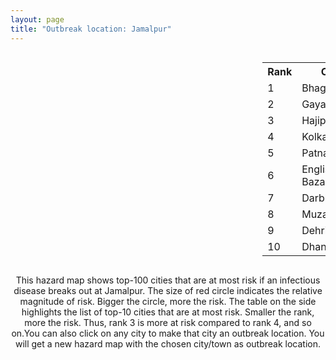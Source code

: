 ```yaml
---
layout: page
title: "Outbreak location: Jamalpur"
---
```

<div style="width: 100%; overflow: auto;">
<div style="width: 75%; float: left;">
<div id="mapid">
<script src="https://buda-magenta.github.io/hazard_map/load_map.js"></script>

<script>
var marker_outbreak = L.marker([25.329791, 86.456777],{"autoPan": true}).addTo(map); marker_outbreak.bindTooltip("Jamalpur").openTooltip();

var circle_1 = L.circle([25.286698, 87.132254], {"pane": "markerPane", "color": "red", "fill": true, "fillOpacity": 0.2, "fillRule": "evenodd", "lineCap": "round", "lineJoin": "round", "opacity": 1.0, "radius": 150505, "stroke": true, "weight": 3}).addTo(map);
circle_1.bindTooltip("Bhagalpur<br>rank: 1<br>hazard index: 0.150505")
circle_1.bindPopup('<a href="https://buda-magenta.github.io/hazard_map/Bhagalpur">Bhagalpur</a>')

var circle_2 = L.circle([24.796436, 85.007956], {"pane": "markerPane", "color": "red", "fill": true, "fillOpacity": 0.2, "fillRule": "evenodd", "lineCap": "round", "lineJoin": "round", "opacity": 1.0, "radius": 95663, "stroke": true, "weight": 3}).addTo(map);
circle_2.bindTooltip("Gaya<br>rank: 2<br>hazard index: 0.095664")
circle_2.bindPopup('<a href="https://buda-magenta.github.io/hazard_map/Gaya">Gaya</a>')

var circle_3 = L.circle([25.720581, 85.255560], {"pane": "markerPane", "color": "red", "fill": true, "fillOpacity": 0.2, "fillRule": "evenodd", "lineCap": "round", "lineJoin": "round", "opacity": 1.0, "radius": 30425, "stroke": true, "weight": 3}).addTo(map);
circle_3.bindTooltip("Hajipur<br>rank: 3<br>hazard index: 0.030425")
circle_3.bindPopup('<a href="https://buda-magenta.github.io/hazard_map/Hajipur">Hajipur</a>')

var circle_4 = L.circle([22.541418, 88.357691], {"pane": "markerPane", "color": "red", "fill": true, "fillOpacity": 0.2, "fillRule": "evenodd", "lineCap": "round", "lineJoin": "round", "opacity": 1.0, "radius": 29133, "stroke": true, "weight": 3}).addTo(map);
circle_4.bindTooltip("Kolkata<br>rank: 4<br>hazard index: 0.029134")
circle_4.bindPopup('<a href="https://buda-magenta.github.io/hazard_map/Kolkata">Kolkata</a>')

var circle_5 = L.circle([25.609324, 85.123525], {"pane": "markerPane", "color": "red", "fill": true, "fillOpacity": 0.2, "fillRule": "evenodd", "lineCap": "round", "lineJoin": "round", "opacity": 1.0, "radius": 13500, "stroke": true, "weight": 3}).addTo(map);
circle_5.bindTooltip("Patna<br>rank: 5<br>hazard index: 0.013500")
circle_5.bindPopup('<a href="https://buda-magenta.github.io/hazard_map/Patna">Patna</a>')

var circle_6 = L.circle([24.965712, 88.127778], {"pane": "markerPane", "color": "red", "fill": true, "fillOpacity": 0.2, "fillRule": "evenodd", "lineCap": "round", "lineJoin": "round", "opacity": 1.0, "radius": 11471, "stroke": true, "weight": 3}).addTo(map);
circle_6.bindTooltip("English Bazar<br>rank: 6<br>hazard index: 0.011472")
circle_6.bindPopup('<a href="https://buda-magenta.github.io/hazard_map/English_Bazar">English Bazar</a>')

var circle_7 = L.circle([26.083143, 86.032571], {"pane": "markerPane", "color": "red", "fill": true, "fillOpacity": 0.2, "fillRule": "evenodd", "lineCap": "round", "lineJoin": "round", "opacity": 1.0, "radius": 8253, "stroke": true, "weight": 3}).addTo(map);
circle_7.bindTooltip("Darbhanga<br>rank: 7<br>hazard index: 0.008254")
circle_7.bindPopup('<a href="https://buda-magenta.github.io/hazard_map/Darbhanga">Darbhanga</a>')

var circle_8 = L.circle([26.148658, 85.340013], {"pane": "markerPane", "color": "red", "fill": true, "fillOpacity": 0.2, "fillRule": "evenodd", "lineCap": "round", "lineJoin": "round", "opacity": 1.0, "radius": 7518, "stroke": true, "weight": 3}).addTo(map);
circle_8.bindTooltip("Muzaffarpur<br>rank: 8<br>hazard index: 0.007518")
circle_8.bindPopup('<a href="https://buda-magenta.github.io/hazard_map/Muzaffarpur">Muzaffarpur</a>')

var circle_9 = L.circle([28.651718, 77.221939], {"pane": "markerPane", "color": "red", "fill": true, "fillOpacity": 0.2, "fillRule": "evenodd", "lineCap": "round", "lineJoin": "round", "opacity": 1.0, "radius": 5274, "stroke": true, "weight": 3}).addTo(map);
circle_9.bindTooltip("Dehri<br>rank: 9<br>hazard index: 0.005275")
circle_9.bindPopup('<a href="https://buda-magenta.github.io/hazard_map/Dehri">Dehri</a>')

var circle_10 = L.circle([23.795281, 86.430964], {"pane": "markerPane", "color": "red", "fill": true, "fillOpacity": 0.2, "fillRule": "evenodd", "lineCap": "round", "lineJoin": "round", "opacity": 1.0, "radius": 3943, "stroke": true, "weight": 3}).addTo(map);
circle_10.bindTooltip("Dhanbad<br>rank: 10<br>hazard index: 0.003944")
circle_10.bindPopup('<a href="https://buda-magenta.github.io/hazard_map/Dhanbad">Dhanbad</a>')

var circle_11 = L.circle([23.250000, 87.750000], {"pane": "markerPane", "color": "red", "fill": true, "fillOpacity": 0.2, "fillRule": "evenodd", "lineCap": "round", "lineJoin": "round", "opacity": 1.0, "radius": 2043, "stroke": true, "weight": 3}).addTo(map);
circle_11.bindTooltip("Barddhaman<br>rank: 11<br>hazard index: 0.002043")
circle_11.bindPopup('<a href="https://buda-magenta.github.io/hazard_map/Barddhaman">Barddhaman</a>')

var circle_12 = L.circle([23.687130, 86.974659], {"pane": "markerPane", "color": "red", "fill": true, "fillOpacity": 0.2, "fillRule": "evenodd", "lineCap": "round", "lineJoin": "round", "opacity": 1.0, "radius": 1820, "stroke": true, "weight": 3}).addTo(map);
circle_12.bindTooltip("Asansol<br>rank: 12<br>hazard index: 0.001820")
circle_12.bindPopup('<a href="https://buda-magenta.github.io/hazard_map/Asansol">Asansol</a>')

var circle_13 = L.circle([23.699128, 85.991069], {"pane": "markerPane", "color": "red", "fill": true, "fillOpacity": 0.2, "fillRule": "evenodd", "lineCap": "round", "lineJoin": "round", "opacity": 1.0, "radius": 1405, "stroke": true, "weight": 3}).addTo(map);
circle_13.bindTooltip("Bokaro<br>rank: 13<br>hazard index: 0.001405")
circle_13.bindPopup('<a href="https://buda-magenta.github.io/hazard_map/Bokaro">Bokaro</a>')

var circle_14 = L.circle([28.651718, 77.221939], {"pane": "markerPane", "color": "red", "fill": true, "fillOpacity": 0.2, "fillRule": "evenodd", "lineCap": "round", "lineJoin": "round", "opacity": 1.0, "radius": 1295, "stroke": true, "weight": 3}).addTo(map);
circle_14.bindTooltip("Delhi<br>rank: 14<br>hazard index: 0.001295")
circle_14.bindPopup('<a href="https://buda-magenta.github.io/hazard_map/Delhi">Delhi</a>')

var circle_15 = L.circle([23.370035, 85.325013], {"pane": "markerPane", "color": "red", "fill": true, "fillOpacity": 0.2, "fillRule": "evenodd", "lineCap": "round", "lineJoin": "round", "opacity": 1.0, "radius": 1094, "stroke": true, "weight": 3}).addTo(map);
circle_15.bindTooltip("Ranchi<br>rank: 15<br>hazard index: 0.001095")
circle_15.bindPopup('<a href="https://buda-magenta.github.io/hazard_map/Ranchi">Ranchi</a>')

var circle_16 = L.circle([23.730215, 86.839671], {"pane": "markerPane", "color": "red", "fill": true, "fillOpacity": 0.2, "fillRule": "evenodd", "lineCap": "round", "lineJoin": "round", "opacity": 1.0, "radius": 1012, "stroke": true, "weight": 3}).addTo(map);
circle_16.bindTooltip("Kulti<br>rank: 16<br>hazard index: 0.001012")
circle_16.bindPopup('<a href="https://buda-magenta.github.io/hazard_map/Kulti">Kulti</a>')

var circle_17 = L.circle([25.205305, 85.514612], {"pane": "markerPane", "color": "red", "fill": true, "fillOpacity": 0.2, "fillRule": "evenodd", "lineCap": "round", "lineJoin": "round", "opacity": 1.0, "radius": 957, "stroke": true, "weight": 3}).addTo(map);
circle_17.bindTooltip("Biharsharif<br>rank: 17<br>hazard index: 0.000957")
circle_17.bindPopup('<a href="https://buda-magenta.github.io/hazard_map/Biharsharif">Biharsharif</a>')

var circle_18 = L.circle([25.623457, 84.596839], {"pane": "markerPane", "color": "red", "fill": true, "fillOpacity": 0.2, "fillRule": "evenodd", "lineCap": "round", "lineJoin": "round", "opacity": 1.0, "radius": 935, "stroke": true, "weight": 3}).addTo(map);
circle_18.bindTooltip("Arrah<br>rank: 18<br>hazard index: 0.000936")
circle_18.bindPopup('<a href="https://buda-magenta.github.io/hazard_map/Arrah">Arrah</a>')

var circle_19 = L.circle([25.623400, 85.041700], {"pane": "markerPane", "color": "red", "fill": true, "fillOpacity": 0.2, "fillRule": "evenodd", "lineCap": "round", "lineJoin": "round", "opacity": 1.0, "radius": 918, "stroke": true, "weight": 3}).addTo(map);
circle_19.bindTooltip("Dinapur Nizamat<br>rank: 19<br>hazard index: 0.000918")
circle_19.bindPopup('<a href="https://buda-magenta.github.io/hazard_map/Dinapur_Nizamat">Dinapur Nizamat</a>')

var circle_20 = L.circle([26.000000, 87.500000], {"pane": "markerPane", "color": "red", "fill": true, "fillOpacity": 0.2, "fillRule": "evenodd", "lineCap": "round", "lineJoin": "round", "opacity": 1.0, "radius": 904, "stroke": true, "weight": 3}).addTo(map);
circle_20.bindTooltip("Purnia<br>rank: 20<br>hazard index: 0.000904")
circle_20.bindPopup('<a href="https://buda-magenta.github.io/hazard_map/Purnia">Purnia</a>')

var circle_21 = L.circle([26.180598, 91.753943], {"pane": "markerPane", "color": "red", "fill": true, "fillOpacity": 0.2, "fillRule": "evenodd", "lineCap": "round", "lineJoin": "round", "opacity": 1.0, "radius": 900, "stroke": true, "weight": 3}).addTo(map);
circle_21.bindTooltip("Guwahati<br>rank: 21<br>hazard index: 0.000901")
circle_21.bindPopup('<a href="https://buda-magenta.github.io/hazard_map/Guwahati">Guwahati</a>')

var circle_22 = L.circle([25.773344, 84.784977], {"pane": "markerPane", "color": "red", "fill": true, "fillOpacity": 0.2, "fillRule": "evenodd", "lineCap": "round", "lineJoin": "round", "opacity": 1.0, "radius": 883, "stroke": true, "weight": 3}).addTo(map);
circle_22.bindTooltip("Chapra<br>rank: 22<br>hazard index: 0.000884")
circle_22.bindPopup('<a href="https://buda-magenta.github.io/hazard_map/Chapra">Chapra</a>')

var circle_23 = L.circle([22.591260, 88.390964], {"pane": "markerPane", "color": "red", "fill": true, "fillOpacity": 0.2, "fillRule": "evenodd", "lineCap": "round", "lineJoin": "round", "opacity": 1.0, "radius": 852, "stroke": true, "weight": 3}).addTo(map);
circle_23.bindTooltip("Bidhan Nagar<br>rank: 23<br>hazard index: 0.000853")
circle_23.bindPopup('<a href="https://buda-magenta.github.io/hazard_map/Bidhan_Nagar">Bidhan Nagar</a>')

var circle_24 = L.circle([25.152471, 85.006878], {"pane": "markerPane", "color": "red", "fill": true, "fillOpacity": 0.2, "fillRule": "evenodd", "lineCap": "round", "lineJoin": "round", "opacity": 1.0, "radius": 839, "stroke": true, "weight": 3}).addTo(map);
circle_24.bindTooltip("Jehanabad<br>rank: 24<br>hazard index: 0.000840")
circle_24.bindPopup('<a href="https://buda-magenta.github.io/hazard_map/Jehanabad">Jehanabad</a>')

var circle_25 = L.circle([24.900100, 84.018211], {"pane": "markerPane", "color": "red", "fill": true, "fillOpacity": 0.2, "fillRule": "evenodd", "lineCap": "round", "lineJoin": "round", "opacity": 1.0, "radius": 838, "stroke": true, "weight": 3}).addTo(map);
circle_25.bindTooltip("Sasaram<br>rank: 25<br>hazard index: 0.000839")
circle_25.bindPopup('<a href="https://buda-magenta.github.io/hazard_map/Sasaram">Sasaram</a>')

var circle_26 = L.circle([25.512719, 86.090571], {"pane": "markerPane", "color": "red", "fill": true, "fillOpacity": 0.2, "fillRule": "evenodd", "lineCap": "round", "lineJoin": "round", "opacity": 1.0, "radius": 809, "stroke": true, "weight": 3}).addTo(map);
circle_26.bindTooltip("Begusarai<br>rank: 26<br>hazard index: 0.000810")
circle_26.bindPopup('<a href="https://buda-magenta.github.io/hazard_map/Begusarai">Begusarai</a>')

var circle_27 = L.circle([25.560900, 87.647654], {"pane": "markerPane", "color": "red", "fill": true, "fillOpacity": 0.2, "fillRule": "evenodd", "lineCap": "round", "lineJoin": "round", "opacity": 1.0, "radius": 728, "stroke": true, "weight": 3}).addTo(map);
circle_27.bindTooltip("Katihar<br>rank: 27<br>hazard index: 0.000729")
circle_27.bindPopup('<a href="https://buda-magenta.github.io/hazard_map/Katihar">Katihar</a>')

var circle_28 = L.circle([25.220812, 86.517204], {"pane": "markerPane", "color": "red", "fill": true, "fillOpacity": 0.2, "fillRule": "evenodd", "lineCap": "round", "lineJoin": "round", "opacity": 1.0, "radius": 686, "stroke": true, "weight": 3}).addTo(map);
circle_28.bindTooltip("Munger<br>rank: 28<br>hazard index: 0.000687")
circle_28.bindPopup('<a href="https://buda-magenta.github.io/hazard_map/Munger">Munger</a>')

var circle_29 = L.circle([25.133173, 86.525040], {"pane": "markerPane", "color": "red", "fill": true, "fillOpacity": 0.2, "fillRule": "evenodd", "lineCap": "round", "lineJoin": "round", "opacity": 1.0, "radius": 667, "stroke": true, "weight": 3}).addTo(map);
circle_29.bindTooltip("Kharagpur<br>rank: 29<br>hazard index: 0.000667")
circle_29.bindPopup('<a href="https://buda-magenta.github.io/hazard_map/Kharagpur">Kharagpur</a>')

var circle_30 = L.circle([24.476642, 86.606732], {"pane": "markerPane", "color": "red", "fill": true, "fillOpacity": 0.2, "fillRule": "evenodd", "lineCap": "round", "lineJoin": "round", "opacity": 1.0, "radius": 654, "stroke": true, "weight": 3}).addTo(map);
circle_30.bindTooltip("Deoghar<br>rank: 30<br>hazard index: 0.000655")
circle_30.bindPopup('<a href="https://buda-magenta.github.io/hazard_map/Deoghar">Deoghar</a>')

var circle_31 = L.circle([26.716413, 88.430992], {"pane": "markerPane", "color": "red", "fill": true, "fillOpacity": 0.2, "fillRule": "evenodd", "lineCap": "round", "lineJoin": "round", "opacity": 1.0, "radius": 605, "stroke": true, "weight": 3}).addTo(map);
circle_31.bindTooltip("Siliguri<br>rank: 31<br>hazard index: 0.000606")
circle_31.bindPopup('<a href="https://buda-magenta.github.io/hazard_map/Siliguri">Siliguri</a>')

var circle_32 = L.circle([25.680654, 88.124646], {"pane": "markerPane", "color": "red", "fill": true, "fillOpacity": 0.2, "fillRule": "evenodd", "lineCap": "round", "lineJoin": "round", "opacity": 1.0, "radius": 592, "stroke": true, "weight": 3}).addTo(map);
circle_32.bindTooltip("Raiganj<br>rank: 32<br>hazard index: 0.000592")
circle_32.bindPopup('<a href="https://buda-magenta.github.io/hazard_map/Raiganj">Raiganj</a>')

var circle_33 = L.circle([23.535048, 87.338043], {"pane": "markerPane", "color": "red", "fill": true, "fillOpacity": 0.2, "fillRule": "evenodd", "lineCap": "round", "lineJoin": "round", "opacity": 1.0, "radius": 525, "stroke": true, "weight": 3}).addTo(map);
circle_33.bindTooltip("Durgapur<br>rank: 33<br>hazard index: 0.000525")
circle_33.bindPopup('<a href="https://buda-magenta.github.io/hazard_map/Durgapur">Durgapur</a>')

var circle_34 = L.circle([25.832642, 86.614893], {"pane": "markerPane", "color": "red", "fill": true, "fillOpacity": 0.2, "fillRule": "evenodd", "lineCap": "round", "lineJoin": "round", "opacity": 1.0, "radius": 500, "stroke": true, "weight": 3}).addTo(map);
circle_34.bindTooltip("Saharsa<br>rank: 34<br>hazard index: 0.000500")
circle_34.bindPopup('<a href="https://buda-magenta.github.io/hazard_map/Saharsa">Saharsa</a>')

var circle_35 = L.circle([22.707369, 88.374437], {"pane": "markerPane", "color": "red", "fill": true, "fillOpacity": 0.2, "fillRule": "evenodd", "lineCap": "round", "lineJoin": "round", "opacity": 1.0, "radius": 487, "stroke": true, "weight": 3}).addTo(map);
circle_35.bindTooltip("Baranagar<br>rank: 35<br>hazard index: 0.000488")
circle_35.bindPopup('<a href="https://buda-magenta.github.io/hazard_map/Baranagar">Baranagar</a>')

var circle_36 = L.circle([26.298638, 87.953148], {"pane": "markerPane", "color": "red", "fill": true, "fillOpacity": 0.2, "fillRule": "evenodd", "lineCap": "round", "lineJoin": "round", "opacity": 1.0, "radius": 472, "stroke": true, "weight": 3}).addTo(map);
circle_36.bindTooltip("Kishanganj<br>rank: 36<br>hazard index: 0.000472")
circle_36.bindPopup('<a href="https://buda-magenta.github.io/hazard_map/Kishanganj">Kishanganj</a>')

var circle_37 = L.circle([23.967515, 85.438846], {"pane": "markerPane", "color": "red", "fill": true, "fillOpacity": 0.2, "fillRule": "evenodd", "lineCap": "round", "lineJoin": "round", "opacity": 1.0, "radius": 459, "stroke": true, "weight": 3}).addTo(map);
circle_37.bindTooltip("Hazaribagh<br>rank: 37<br>hazard index: 0.000459")
circle_37.bindPopup('<a href="https://buda-magenta.github.io/hazard_map/Hazaribagh">Hazaribagh</a>')

var circle_38 = L.circle([22.472223, 88.093845], {"pane": "markerPane", "color": "red", "fill": true, "fillOpacity": 0.2, "fillRule": "evenodd", "lineCap": "round", "lineJoin": "round", "opacity": 1.0, "radius": 426, "stroke": true, "weight": 3}).addTo(map);
circle_38.bindTooltip("Uluberia<br>rank: 38<br>hazard index: 0.000427")
circle_38.bindPopup('<a href="https://buda-magenta.github.io/hazard_map/Uluberia">Uluberia</a>')

var circle_39 = L.circle([25.263487, 88.789003], {"pane": "markerPane", "color": "red", "fill": true, "fillOpacity": 0.2, "fillRule": "evenodd", "lineCap": "round", "lineJoin": "round", "opacity": 1.0, "radius": 416, "stroke": true, "weight": 3}).addTo(map);
circle_39.bindTooltip("Balurghat<br>rank: 39<br>hazard index: 0.000416")
circle_39.bindPopup('<a href="https://buda-magenta.github.io/hazard_map/Balurghat">Balurghat</a>')

var circle_40 = L.circle([25.280733, 83.125128], {"pane": "markerPane", "color": "red", "fill": true, "fillOpacity": 0.2, "fillRule": "evenodd", "lineCap": "round", "lineJoin": "round", "opacity": 1.0, "radius": 405, "stroke": true, "weight": 3}).addTo(map);
circle_40.bindTooltip("Mughal Sarai<br>rank: 40<br>hazard index: 0.000405")
circle_40.bindPopup('<a href="https://buda-magenta.github.io/hazard_map/Mughal_Sarai">Mughal Sarai</a>')

var circle_41 = L.circle([25.335649, 83.007629], {"pane": "markerPane", "color": "red", "fill": true, "fillOpacity": 0.2, "fillRule": "evenodd", "lineCap": "round", "lineJoin": "round", "opacity": 1.0, "radius": 402, "stroke": true, "weight": 3}).addTo(map);
circle_41.bindTooltip("Varanasi<br>rank: 41<br>hazard index: 0.000402")
circle_41.bindPopup('<a href="https://buda-magenta.github.io/hazard_map/Varanasi">Varanasi</a>')

var circle_42 = L.circle([26.698885, 88.320030], {"pane": "markerPane", "color": "red", "fill": true, "fillOpacity": 0.2, "fillRule": "evenodd", "lineCap": "round", "lineJoin": "round", "opacity": 1.0, "radius": 360, "stroke": true, "weight": 3}).addTo(map);
circle_42.bindTooltip("Bagdogra<br>rank: 42<br>hazard index: 0.000360")
circle_42.bindPopup('<a href="https://buda-magenta.github.io/hazard_map/Bagdogra">Bagdogra</a>')

var circle_43 = L.circle([22.890183, 88.426939], {"pane": "markerPane", "color": "red", "fill": true, "fillOpacity": 0.2, "fillRule": "evenodd", "lineCap": "round", "lineJoin": "round", "opacity": 1.0, "radius": 332, "stroke": true, "weight": 3}).addTo(map);
circle_43.bindTooltip("Naihati<br>rank: 43<br>hazard index: 0.000333")
circle_43.bindPopup('<a href="https://buda-magenta.github.io/hazard_map/Naihati">Naihati</a>')

var circle_44 = L.circle([19.075990, 72.877393], {"pane": "markerPane", "color": "red", "fill": true, "fillOpacity": 0.2, "fillRule": "evenodd", "lineCap": "round", "lineJoin": "round", "opacity": 1.0, "radius": 318, "stroke": true, "weight": 3}).addTo(map);
circle_44.bindTooltip("Mumbai<br>rank: 44<br>hazard index: 0.000319")
circle_44.bindPopup('<a href="https://buda-magenta.github.io/hazard_map/Mumbai">Mumbai</a>')

var circle_45 = L.circle([26.460914, 80.321759], {"pane": "markerPane", "color": "red", "fill": true, "fillOpacity": 0.2, "fillRule": "evenodd", "lineCap": "round", "lineJoin": "round", "opacity": 1.0, "radius": 300, "stroke": true, "weight": 3}).addTo(map);
circle_45.bindTooltip("Kanpur<br>rank: 45<br>hazard index: 0.000301")
circle_45.bindPopup('<a href="https://buda-magenta.github.io/hazard_map/Kanpur">Kanpur</a>')

var circle_46 = L.circle([22.695034, 88.377060], {"pane": "markerPane", "color": "red", "fill": true, "fillOpacity": 0.2, "fillRule": "evenodd", "lineCap": "round", "lineJoin": "round", "opacity": 1.0, "radius": 255, "stroke": true, "weight": 3}).addTo(map);
circle_46.bindTooltip("Panihati<br>rank: 46<br>hazard index: 0.000255")
circle_46.bindPopup('<a href="https://buda-magenta.github.io/hazard_map/Panihati">Panihati</a>')

var circle_47 = L.circle([26.131004, 84.391257], {"pane": "markerPane", "color": "red", "fill": true, "fillOpacity": 0.2, "fillRule": "evenodd", "lineCap": "round", "lineJoin": "round", "opacity": 1.0, "radius": 253, "stroke": true, "weight": 3}).addTo(map);
circle_47.bindTooltip("Siwan<br>rank: 47<br>hazard index: 0.000254")
circle_47.bindPopup('<a href="https://buda-magenta.github.io/hazard_map/Siwan">Siwan</a>')

var circle_48 = L.circle([26.671329, 83.364583], {"pane": "markerPane", "color": "red", "fill": true, "fillOpacity": 0.2, "fillRule": "evenodd", "lineCap": "round", "lineJoin": "round", "opacity": 1.0, "radius": 238, "stroke": true, "weight": 3}).addTo(map);
circle_48.bindTooltip("Gorakhpur<br>rank: 48<br>hazard index: 0.000239")
circle_48.bindPopup('<a href="https://buda-magenta.github.io/hazard_map/Gorakhpur">Gorakhpur</a>')

var circle_49 = L.circle([20.266777, 85.843559], {"pane": "markerPane", "color": "red", "fill": true, "fillOpacity": 0.2, "fillRule": "evenodd", "lineCap": "round", "lineJoin": "round", "opacity": 1.0, "radius": 215, "stroke": true, "weight": 3}).addTo(map);
circle_49.bindTooltip("Bhubaneswar<br>rank: 49<br>hazard index: 0.000216")
circle_49.bindPopup('<a href="https://buda-magenta.github.io/hazard_map/Bhubaneswar">Bhubaneswar</a>')

var circle_50 = L.circle([26.669512, 84.957411], {"pane": "markerPane", "color": "red", "fill": true, "fillOpacity": 0.2, "fillRule": "evenodd", "lineCap": "round", "lineJoin": "round", "opacity": 1.0, "radius": 213, "stroke": true, "weight": 3}).addTo(map);
circle_50.bindTooltip("Motihari<br>rank: 50<br>hazard index: 0.000213")
circle_50.bindPopup('<a href="https://buda-magenta.github.io/hazard_map/Motihari">Motihari</a>')

var circle_51 = L.circle([23.388901, 88.372439], {"pane": "markerPane", "color": "red", "fill": true, "fillOpacity": 0.2, "fillRule": "evenodd", "lineCap": "round", "lineJoin": "round", "opacity": 1.0, "radius": 210, "stroke": true, "weight": 3}).addTo(map);
circle_51.bindTooltip("Nabadwip<br>rank: 51<br>hazard index: 0.000211")
circle_51.bindPopup('<a href="https://buda-magenta.github.io/hazard_map/Nabadwip">Nabadwip</a>')

var circle_52 = L.circle([22.670728, 88.376342], {"pane": "markerPane", "color": "red", "fill": true, "fillOpacity": 0.2, "fillRule": "evenodd", "lineCap": "round", "lineJoin": "round", "opacity": 1.0, "radius": 207, "stroke": true, "weight": 3}).addTo(map);
circle_52.bindTooltip("Kamarhati<br>rank: 52<br>hazard index: 0.000208")
circle_52.bindPopup('<a href="https://buda-magenta.github.io/hazard_map/Kamarhati">Kamarhati</a>')

var circle_53 = L.circle([12.979120, 77.591300], {"pane": "markerPane", "color": "red", "fill": true, "fillOpacity": 0.2, "fillRule": "evenodd", "lineCap": "round", "lineJoin": "round", "opacity": 1.0, "radius": 206, "stroke": true, "weight": 3}).addTo(map);
circle_53.bindTooltip("Bangalore<br>rank: 53<br>hazard index: 0.000207")
circle_53.bindPopup('<a href="https://buda-magenta.github.io/hazard_map/Bangalore">Bangalore</a>')

var circle_54 = L.circle([22.646958, 88.343612], {"pane": "markerPane", "color": "red", "fill": true, "fillOpacity": 0.2, "fillRule": "evenodd", "lineCap": "round", "lineJoin": "round", "opacity": 1.0, "radius": 190, "stroke": true, "weight": 3}).addTo(map);
circle_54.bindTooltip("Bally<br>rank: 54<br>hazard index: 0.000190")
circle_54.bindPopup('<a href="https://buda-magenta.github.io/hazard_map/Bally">Bally</a>')

var circle_55 = L.circle([22.754995, 88.341667], {"pane": "markerPane", "color": "red", "fill": true, "fillOpacity": 0.2, "fillRule": "evenodd", "lineCap": "round", "lineJoin": "round", "opacity": 1.0, "radius": 186, "stroke": true, "weight": 3}).addTo(map);
circle_55.bindTooltip("Serampore<br>rank: 55<br>hazard index: 0.000186")
circle_55.bindPopup('<a href="https://buda-magenta.github.io/hazard_map/Serampore">Serampore</a>')

var circle_56 = L.circle([24.379576, 88.585573], {"pane": "markerPane", "color": "red", "fill": true, "fillOpacity": 0.2, "fillRule": "evenodd", "lineCap": "round", "lineJoin": "round", "opacity": 1.0, "radius": 176, "stroke": true, "weight": 3}).addTo(map);
circle_56.bindTooltip("Baharampur<br>rank: 56<br>hazard index: 0.000177")
circle_56.bindPopup('<a href="https://buda-magenta.github.io/hazard_map/Baharampur">Baharampur</a>')

var circle_57 = L.circle([22.508621, 88.253218], {"pane": "markerPane", "color": "red", "fill": true, "fillOpacity": 0.2, "fillRule": "evenodd", "lineCap": "round", "lineJoin": "round", "opacity": 1.0, "radius": 169, "stroke": true, "weight": 3}).addTo(map);
circle_57.bindTooltip("Maheshtala<br>rank: 57<br>hazard index: 0.000170")
circle_57.bindPopup('<a href="https://buda-magenta.github.io/hazard_map/Maheshtala">Maheshtala</a>')

var circle_58 = L.circle([22.801519, 86.202958], {"pane": "markerPane", "color": "red", "fill": true, "fillOpacity": 0.2, "fillRule": "evenodd", "lineCap": "round", "lineJoin": "round", "opacity": 1.0, "radius": 168, "stroke": true, "weight": 3}).addTo(map);
circle_58.bindTooltip("Jamshedpur<br>rank: 58<br>hazard index: 0.000168")
circle_58.bindPopup('<a href="https://buda-magenta.github.io/hazard_map/Jamshedpur">Jamshedpur</a>')

var circle_59 = L.circle([26.838100, 80.934600], {"pane": "markerPane", "color": "red", "fill": true, "fillOpacity": 0.2, "fillRule": "evenodd", "lineCap": "round", "lineJoin": "round", "opacity": 1.0, "radius": 162, "stroke": true, "weight": 3}).addTo(map);
circle_59.bindTooltip("Lucknow<br>rank: 59<br>hazard index: 0.000162")
circle_59.bindPopup('<a href="https://buda-magenta.github.io/hazard_map/Lucknow">Lucknow</a>')

var circle_60 = L.circle([21.735348, 81.944459], {"pane": "markerPane", "color": "red", "fill": true, "fillOpacity": 0.2, "fillRule": "evenodd", "lineCap": "round", "lineJoin": "round", "opacity": 1.0, "radius": 159, "stroke": true, "weight": 3}).addTo(map);
circle_60.bindTooltip("Bhatpara<br>rank: 60<br>hazard index: 0.000160")
circle_60.bindPopup('<a href="https://buda-magenta.github.io/hazard_map/Bhatpara">Bhatpara</a>')

var circle_61 = L.circle([22.870214, 88.419608], {"pane": "markerPane", "color": "red", "fill": true, "fillOpacity": 0.2, "fillRule": "evenodd", "lineCap": "round", "lineJoin": "round", "opacity": 1.0, "radius": 153, "stroke": true, "weight": 3}).addTo(map);
circle_61.bindTooltip("Barrackpur<br>rank: 61<br>hazard index: 0.000153")
circle_61.bindPopup('<a href="https://buda-magenta.github.io/hazard_map/Barrackpur">Barrackpur</a>')

var circle_62 = L.circle([13.083694, 80.270186], {"pane": "markerPane", "color": "red", "fill": true, "fillOpacity": 0.2, "fillRule": "evenodd", "lineCap": "round", "lineJoin": "round", "opacity": 1.0, "radius": 150, "stroke": true, "weight": 3}).addTo(map);
circle_62.bindTooltip("Chennai<br>rank: 62<br>hazard index: 0.000150")
circle_62.bindPopup('<a href="https://buda-magenta.github.io/hazard_map/Chennai">Chennai</a>')

var circle_63 = L.circle([20.468600, 85.879200], {"pane": "markerPane", "color": "red", "fill": true, "fillOpacity": 0.2, "fillRule": "evenodd", "lineCap": "round", "lineJoin": "round", "opacity": 1.0, "radius": 148, "stroke": true, "weight": 3}).addTo(map);
circle_63.bindTooltip("Cuttack<br>rank: 63<br>hazard index: 0.000148")
circle_63.bindPopup('<a href="https://buda-magenta.github.io/hazard_map/Cuttack">Cuttack</a>')

var circle_64 = L.circle([25.438130, 81.833800], {"pane": "markerPane", "color": "red", "fill": true, "fillOpacity": 0.2, "fillRule": "evenodd", "lineCap": "round", "lineJoin": "round", "opacity": 1.0, "radius": 146, "stroke": true, "weight": 3}).addTo(map);
circle_64.bindTooltip("Allahabad<br>rank: 64<br>hazard index: 0.000147")
circle_64.bindPopup('<a href="https://buda-magenta.github.io/hazard_map/Allahabad">Allahabad</a>')

var circle_65 = L.circle([23.405848, 88.495894], {"pane": "markerPane", "color": "red", "fill": true, "fillOpacity": 0.2, "fillRule": "evenodd", "lineCap": "round", "lineJoin": "round", "opacity": 1.0, "radius": 146, "stroke": true, "weight": 3}).addTo(map);
circle_65.bindTooltip("Krishnanagar<br>rank: 65<br>hazard index: 0.000147")
circle_65.bindPopup('<a href="https://buda-magenta.github.io/hazard_map/Krishnanagar">Krishnanagar</a>')

var circle_66 = L.circle([17.388786, 78.461065], {"pane": "markerPane", "color": "red", "fill": true, "fillOpacity": 0.2, "fillRule": "evenodd", "lineCap": "round", "lineJoin": "round", "opacity": 1.0, "radius": 144, "stroke": true, "weight": 3}).addTo(map);
circle_66.bindTooltip("Hyderabad<br>rank: 66<br>hazard index: 0.000145")
circle_66.bindPopup('<a href="https://buda-magenta.github.io/hazard_map/Hyderabad">Hyderabad</a>')

var circle_67 = L.circle([21.170200, 72.831100], {"pane": "markerPane", "color": "red", "fill": true, "fillOpacity": 0.2, "fillRule": "evenodd", "lineCap": "round", "lineJoin": "round", "opacity": 1.0, "radius": 127, "stroke": true, "weight": 3}).addTo(map);
circle_67.bindTooltip("Surat<br>rank: 67<br>hazard index: 0.000128")
circle_67.bindPopup('<a href="https://buda-magenta.github.io/hazard_map/Surat">Surat</a>')

var circle_68 = L.circle([22.794910, 88.331772], {"pane": "markerPane", "color": "red", "fill": true, "fillOpacity": 0.2, "fillRule": "evenodd", "lineCap": "round", "lineJoin": "round", "opacity": 1.0, "radius": 123, "stroke": true, "weight": 3}).addTo(map);
circle_68.bindTooltip("Baidyabati<br>rank: 68<br>hazard index: 0.000123")
circle_68.bindPopup('<a href="https://buda-magenta.github.io/hazard_map/Baidyabati">Baidyabati</a>')

var circle_69 = L.circle([27.484460, 94.901945], {"pane": "markerPane", "color": "red", "fill": true, "fillOpacity": 0.2, "fillRule": "evenodd", "lineCap": "round", "lineJoin": "round", "opacity": 1.0, "radius": 118, "stroke": true, "weight": 3}).addTo(map);
circle_69.bindTooltip("Dibrugarh<br>rank: 69<br>hazard index: 0.000118")
circle_69.bindPopup('<a href="https://buda-magenta.github.io/hazard_map/Dibrugarh">Dibrugarh</a>')

var circle_70 = L.circle([22.949011, 88.435910], {"pane": "markerPane", "color": "red", "fill": true, "fillOpacity": 0.2, "fillRule": "evenodd", "lineCap": "round", "lineJoin": "round", "opacity": 1.0, "radius": 113, "stroke": true, "weight": 3}).addTo(map);
circle_70.bindTooltip("Kanchrapara<br>rank: 70<br>hazard index: 0.000113")
circle_70.bindPopup('<a href="https://buda-magenta.github.io/hazard_map/Kanchrapara">Kanchrapara</a>')

var circle_71 = L.circle([22.717624, 88.488953], {"pane": "markerPane", "color": "red", "fill": true, "fillOpacity": 0.2, "fillRule": "evenodd", "lineCap": "round", "lineJoin": "round", "opacity": 1.0, "radius": 110, "stroke": true, "weight": 3}).addTo(map);
circle_71.bindTooltip("Barasat<br>rank: 71<br>hazard index: 0.000110")
circle_71.bindPopup('<a href="https://buda-magenta.github.io/hazard_map/Barasat">Barasat</a>')

var circle_72 = L.circle([25.913591, 93.728371], {"pane": "markerPane", "color": "red", "fill": true, "fillOpacity": 0.2, "fillRule": "evenodd", "lineCap": "round", "lineJoin": "round", "opacity": 1.0, "radius": 105, "stroke": true, "weight": 3}).addTo(map);
circle_72.bindTooltip("Dimapur<br>rank: 72<br>hazard index: 0.000106")
circle_72.bindPopup('<a href="https://buda-magenta.github.io/hazard_map/Dimapur">Dimapur</a>')

var circle_73 = L.circle([25.954628, 83.647350], {"pane": "markerPane", "color": "red", "fill": true, "fillOpacity": 0.2, "fillRule": "evenodd", "lineCap": "round", "lineJoin": "round", "opacity": 1.0, "radius": 100, "stroke": true, "weight": 3}).addTo(map);
circle_73.bindTooltip("Maunath Bhanjan<br>rank: 73<br>hazard index: 0.000101")
circle_73.bindPopup('<a href="https://buda-magenta.github.io/hazard_map/Maunath_Bhanjan">Maunath Bhanjan</a>')

var circle_74 = L.circle([26.626484, 88.734077], {"pane": "markerPane", "color": "red", "fill": true, "fillOpacity": 0.2, "fillRule": "evenodd", "lineCap": "round", "lineJoin": "round", "opacity": 1.0, "radius": 91, "stroke": true, "weight": 3}).addTo(map);
circle_74.bindTooltip("Jalpaiguri<br>rank: 74<br>hazard index: 0.000092")
circle_74.bindPopup('<a href="https://buda-magenta.github.io/hazard_map/Jalpaiguri">Jalpaiguri</a>')

var circle_75 = L.circle([25.877933, 84.119959], {"pane": "markerPane", "color": "red", "fill": true, "fillOpacity": 0.2, "fillRule": "evenodd", "lineCap": "round", "lineJoin": "round", "opacity": 1.0, "radius": 91, "stroke": true, "weight": 3}).addTo(map);
circle_75.bindTooltip("Ballia<br>rank: 75<br>hazard index: 0.000091")
circle_75.bindPopup('<a href="https://buda-magenta.github.io/hazard_map/Ballia">Ballia</a>')

var circle_76 = L.circle([22.920982, 88.437022], {"pane": "markerPane", "color": "red", "fill": true, "fillOpacity": 0.2, "fillRule": "evenodd", "lineCap": "round", "lineJoin": "round", "opacity": 1.0, "radius": 87, "stroke": true, "weight": 3}).addTo(map);
circle_76.bindTooltip("Halisahar<br>rank: 76<br>hazard index: 0.000088")
circle_76.bindPopup('<a href="https://buda-magenta.github.io/hazard_map/Halisahar">Halisahar</a>')

var circle_77 = L.circle([25.572433, 83.609605], {"pane": "markerPane", "color": "red", "fill": true, "fillOpacity": 0.2, "fillRule": "evenodd", "lineCap": "round", "lineJoin": "round", "opacity": 1.0, "radius": 85, "stroke": true, "weight": 3}).addTo(map);
circle_77.bindTooltip("Medinipur<br>rank: 77<br>hazard index: 0.000085")
circle_77.bindPopup('<a href="https://buda-magenta.github.io/hazard_map/Medinipur">Medinipur</a>')

var circle_78 = L.circle([23.831238, 91.282382], {"pane": "markerPane", "color": "red", "fill": true, "fillOpacity": 0.2, "fillRule": "evenodd", "lineCap": "round", "lineJoin": "round", "opacity": 1.0, "radius": 83, "stroke": true, "weight": 3}).addTo(map);
circle_78.bindTooltip("Agartala<br>rank: 78<br>hazard index: 0.000084")
circle_78.bindPopup('<a href="https://buda-magenta.github.io/hazard_map/Agartala">Agartala</a>')

var circle_79 = L.circle([17.723128, 83.301284], {"pane": "markerPane", "color": "red", "fill": true, "fillOpacity": 0.2, "fillRule": "evenodd", "lineCap": "round", "lineJoin": "round", "opacity": 1.0, "radius": 76, "stroke": true, "weight": 3}).addTo(map);
circle_79.bindTooltip("Visakhapatnam<br>rank: 79<br>hazard index: 0.000076")
circle_79.bindPopup('<a href="https://buda-magenta.github.io/hazard_map/Visakhapatnam">Visakhapatnam</a>')

var circle_80 = L.circle([22.694792, 88.453018], {"pane": "markerPane", "color": "red", "fill": true, "fillOpacity": 0.2, "fillRule": "evenodd", "lineCap": "round", "lineJoin": "round", "opacity": 1.0, "radius": 76, "stroke": true, "weight": 3}).addTo(map);
circle_80.bindTooltip("Madhyamgram<br>rank: 80<br>hazard index: 0.000076")
circle_80.bindPopup('<a href="https://buda-magenta.github.io/hazard_map/Madhyamgram">Madhyamgram</a>')

var circle_81 = L.circle([22.667046, 88.341146], {"pane": "markerPane", "color": "red", "fill": true, "fillOpacity": 0.2, "fillRule": "evenodd", "lineCap": "round", "lineJoin": "round", "opacity": 1.0, "radius": 74, "stroke": true, "weight": 3}).addTo(map);
circle_81.bindTooltip("Uttarpara<br>rank: 81<br>hazard index: 0.000074")
circle_81.bindPopup('<a href="https://buda-magenta.github.io/hazard_map/Uttarpara">Uttarpara</a>')

var circle_82 = L.circle([25.562071, 84.015672], {"pane": "markerPane", "color": "red", "fill": true, "fillOpacity": 0.2, "fillRule": "evenodd", "lineCap": "round", "lineJoin": "round", "opacity": 1.0, "radius": 72, "stroke": true, "weight": 3}).addTo(map);
circle_82.bindTooltip("Buxar<br>rank: 82<br>hazard index: 0.000073")
circle_82.bindPopup('<a href="https://buda-magenta.github.io/hazard_map/Buxar">Buxar</a>')

var circle_83 = L.circle([21.149813, 79.082056], {"pane": "markerPane", "color": "red", "fill": true, "fillOpacity": 0.2, "fillRule": "evenodd", "lineCap": "round", "lineJoin": "round", "opacity": 1.0, "radius": 67, "stroke": true, "weight": 3}).addTo(map);
circle_83.bindTooltip("Nagpur<br>rank: 83<br>hazard index: 0.000067")
circle_83.bindPopup('<a href="https://buda-magenta.github.io/hazard_map/Nagpur">Nagpur</a>')

var circle_84 = L.circle([22.741920, 88.379201], {"pane": "markerPane", "color": "red", "fill": true, "fillOpacity": 0.2, "fillRule": "evenodd", "lineCap": "round", "lineJoin": "round", "opacity": 1.0, "radius": 66, "stroke": true, "weight": 3}).addTo(map);
circle_84.bindTooltip("Titagarh<br>rank: 84<br>hazard index: 0.000066")
circle_84.bindPopup('<a href="https://buda-magenta.github.io/hazard_map/Titagarh">Titagarh</a>')

var circle_85 = L.circle([23.021624, 72.579707], {"pane": "markerPane", "color": "red", "fill": true, "fillOpacity": 0.2, "fillRule": "evenodd", "lineCap": "round", "lineJoin": "round", "opacity": 1.0, "radius": 65, "stroke": true, "weight": 3}).addTo(map);
circle_85.bindTooltip("Ahmedabad<br>rank: 85<br>hazard index: 0.000066")
circle_85.bindPopup('<a href="https://buda-magenta.github.io/hazard_map/Ahmedabad">Ahmedabad</a>')

var circle_86 = L.circle([23.131954, 87.207397], {"pane": "markerPane", "color": "red", "fill": true, "fillOpacity": 0.2, "fillRule": "evenodd", "lineCap": "round", "lineJoin": "round", "opacity": 1.0, "radius": 65, "stroke": true, "weight": 3}).addTo(map);
circle_86.bindTooltip("Bankura<br>rank: 86<br>hazard index: 0.000065")
circle_86.bindPopup('<a href="https://buda-magenta.github.io/hazard_map/Bankura">Bankura</a>')

var circle_87 = L.circle([22.715699, 88.381582], {"pane": "markerPane", "color": "red", "fill": true, "fillOpacity": 0.2, "fillRule": "evenodd", "lineCap": "round", "lineJoin": "round", "opacity": 1.0, "radius": 64, "stroke": true, "weight": 3}).addTo(map);
circle_87.bindTooltip("Khardaha<br>rank: 87<br>hazard index: 0.000065")
circle_87.bindPopup('<a href="https://buda-magenta.github.io/hazard_map/Khardaha">Khardaha</a>')

var circle_88 = L.circle([26.505476, 93.977739], {"pane": "markerPane", "color": "red", "fill": true, "fillOpacity": 0.2, "fillRule": "evenodd", "lineCap": "round", "lineJoin": "round", "opacity": 1.0, "radius": 62, "stroke": true, "weight": 3}).addTo(map);
circle_88.bindTooltip("Chandan Nagar<br>rank: 88<br>hazard index: 0.000063")
circle_88.bindPopup('<a href="https://buda-magenta.github.io/hazard_map/Chandan_Nagar">Chandan Nagar</a>')

var circle_89 = L.circle([18.521428, 73.854454], {"pane": "markerPane", "color": "red", "fill": true, "fillOpacity": 0.2, "fillRule": "evenodd", "lineCap": "round", "lineJoin": "round", "opacity": 1.0, "radius": 58, "stroke": true, "weight": 3}).addTo(map);
circle_89.bindTooltip("Pune<br>rank: 89<br>hazard index: 0.000059")
circle_89.bindPopup('<a href="https://buda-magenta.github.io/hazard_map/Pune">Pune</a>')

var circle_90 = L.circle([22.726141, 88.343487], {"pane": "markerPane", "color": "red", "fill": true, "fillOpacity": 0.2, "fillRule": "evenodd", "lineCap": "round", "lineJoin": "round", "opacity": 1.0, "radius": 56, "stroke": true, "weight": 3}).addTo(map);
circle_90.bindTooltip("Rishra<br>rank: 90<br>hazard index: 0.000057")
circle_90.bindPopup('<a href="https://buda-magenta.github.io/hazard_map/Rishra">Rishra</a>')

var circle_91 = L.circle([26.791073, 84.560107], {"pane": "markerPane", "color": "red", "fill": true, "fillOpacity": 0.2, "fillRule": "evenodd", "lineCap": "round", "lineJoin": "round", "opacity": 1.0, "radius": 56, "stroke": true, "weight": 3}).addTo(map);
circle_91.bindTooltip("Bettiah<br>rank: 91<br>hazard index: 0.000056")
circle_91.bindPopup('<a href="https://buda-magenta.github.io/hazard_map/Bettiah">Bettiah</a>')

var circle_92 = L.circle([22.974972, 88.434592], {"pane": "markerPane", "color": "red", "fill": true, "fillOpacity": 0.2, "fillRule": "evenodd", "lineCap": "round", "lineJoin": "round", "opacity": 1.0, "radius": 55, "stroke": true, "weight": 3}).addTo(map);
circle_92.bindTooltip("Kalyani<br>rank: 92<br>hazard index: 0.000056")
circle_92.bindPopup('<a href="https://buda-magenta.github.io/hazard_map/Kalyani">Kalyani</a>')

var circle_93 = L.circle([23.160894, 79.949770], {"pane": "markerPane", "color": "red", "fill": true, "fillOpacity": 0.2, "fillRule": "evenodd", "lineCap": "round", "lineJoin": "round", "opacity": 1.0, "radius": 55, "stroke": true, "weight": 3}).addTo(map);
circle_93.bindTooltip("Jabalpur<br>rank: 93<br>hazard index: 0.000056")
circle_93.bindPopup('<a href="https://buda-magenta.github.io/hazard_map/Jabalpur">Jabalpur</a>')

var circle_94 = L.circle([22.901200, 88.389900], {"pane": "markerPane", "color": "red", "fill": true, "fillOpacity": 0.2, "fillRule": "evenodd", "lineCap": "round", "lineJoin": "round", "opacity": 1.0, "radius": 55, "stroke": true, "weight": 3}).addTo(map);
circle_94.bindTooltip("Hugli-Chinsurah<br>rank: 94<br>hazard index: 0.000055")
circle_94.bindPopup('<a href="https://buda-magenta.github.io/hazard_map/Hugli-Chinsurah">Hugli-Chinsurah</a>')

var circle_95 = L.circle([26.915458, 75.818982], {"pane": "markerPane", "color": "red", "fill": true, "fillOpacity": 0.2, "fillRule": "evenodd", "lineCap": "round", "lineJoin": "round", "opacity": 1.0, "radius": 53, "stroke": true, "weight": 3}).addTo(map);
circle_95.bindTooltip("Jaipur<br>rank: 95<br>hazard index: 0.000054")
circle_95.bindPopup('<a href="https://buda-magenta.github.io/hazard_map/Jaipur">Jaipur</a>')

var circle_96 = L.circle([11.664535, 92.739045], {"pane": "markerPane", "color": "red", "fill": true, "fillOpacity": 0.2, "fillRule": "evenodd", "lineCap": "round", "lineJoin": "round", "opacity": 1.0, "radius": 49, "stroke": true, "weight": 3}).addTo(map);
circle_96.bindTooltip("Port Blair<br>rank: 96<br>hazard index: 0.000049")
circle_96.bindPopup('<a href="https://buda-magenta.github.io/hazard_map/Port_Blair">Port Blair</a>')

var circle_97 = L.circle([28.457876, 79.405571], {"pane": "markerPane", "color": "red", "fill": true, "fillOpacity": 0.2, "fillRule": "evenodd", "lineCap": "round", "lineJoin": "round", "opacity": 1.0, "radius": 48, "stroke": true, "weight": 3}).addTo(map);
circle_97.bindTooltip("Bareilly<br>rank: 97<br>hazard index: 0.000048")
circle_97.bindPopup('<a href="https://buda-magenta.github.io/hazard_map/Bareilly">Bareilly</a>')

var circle_98 = L.circle([23.332200, 86.361600], {"pane": "markerPane", "color": "red", "fill": true, "fillOpacity": 0.2, "fillRule": "evenodd", "lineCap": "round", "lineJoin": "round", "opacity": 1.0, "radius": 47, "stroke": true, "weight": 3}).addTo(map);
circle_98.bindTooltip("Purulia<br>rank: 98<br>hazard index: 0.000047")
circle_98.bindPopup('<a href="https://buda-magenta.github.io/hazard_map/Purulia">Purulia</a>')

var circle_99 = L.circle([26.423847, 83.762732], {"pane": "markerPane", "color": "red", "fill": true, "fillOpacity": 0.2, "fillRule": "evenodd", "lineCap": "round", "lineJoin": "round", "opacity": 1.0, "radius": 46, "stroke": true, "weight": 3}).addTo(map);
circle_99.bindTooltip("Deoria<br>rank: 99<br>hazard index: 0.000046")
circle_99.bindPopup('<a href="https://buda-magenta.github.io/hazard_map/Deoria">Deoria</a>')

var circle_100 = L.circle([25.603508, 83.507454], {"pane": "markerPane", "color": "red", "fill": true, "fillOpacity": 0.2, "fillRule": "evenodd", "lineCap": "round", "lineJoin": "round", "opacity": 1.0, "radius": 45, "stroke": true, "weight": 3}).addTo(map);
circle_100.bindTooltip("Ghazipur<br>rank: 100<br>hazard index: 0.000046")
circle_100.bindPopup('<a href="https://buda-magenta.github.io/hazard_map/Ghazipur">Ghazipur</a>')
</script>
</div>
</div>


<div style="width: 20%; float: right;">
<table>
<tr>
<th>Rank</th>
<th>City</th>
</tr>

<tr>
<td>1</td>
<td>Bhagalpur</td>
</tr>

<tr>
<td>2</td>
<td>Gaya</td>
</tr>

<tr>
<td>3</td>
<td>Hajipur</td>
</tr>

<tr>
<td>4</td>
<td>Kolkata</td>
</tr>

<tr>
<td>5</td>
<td>Patna</td>
</tr>

<tr>
<td>6</td>
<td>English Bazar</td>
</tr>

<tr>
<td>7</td>
<td>Darbhanga</td>
</tr>

<tr>
<td>8</td>
<td>Muzaffarpur</td>
</tr>

<tr>
<td>9</td>
<td>Dehri</td>
</tr>

<tr>
<td>10</td>
<td>Dhanbad</td>
</tr>

</table>
</div>
</div>


<p align="center">This hazard map shows top-100 cities that are at most risk if an infectious disease breaks out at Jamalpur. The size of red circle indicates the relative magnitude of risk. Bigger the circle, more the risk. The table on the side highlights the list of top-10 cities that are at most risk. Smaller the rank, more the risk. Thus, rank 3 is more at risk compared to rank 4, and so on.You can also click on any city to make that city an outbreak location. You will get a new hazard map with the chosen city/town as outbreak location.
</p>